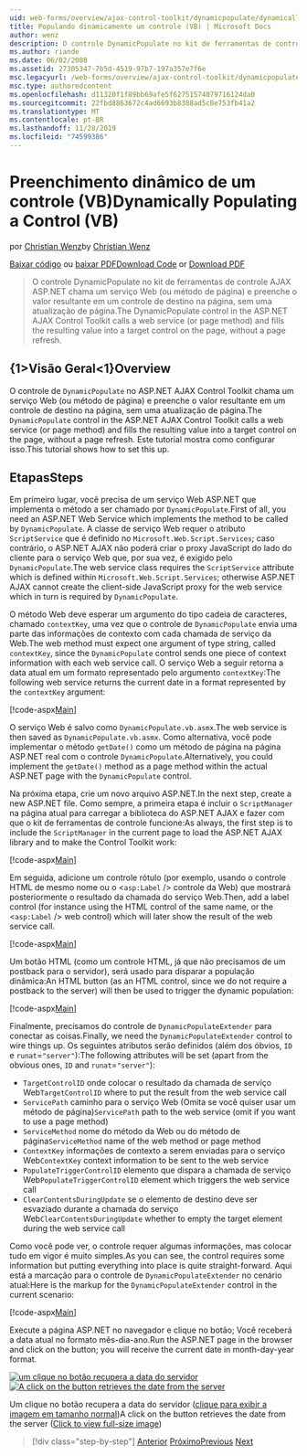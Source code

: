 ```yaml
---
uid: web-forms/overview/ajax-control-toolkit/dynamicpopulate/dynamically-populating-a-control-vb
title: Populando dinamicamente um controle (VB) | Microsoft Docs
author: wenz
description: O controle DynamicPopulate no kit de ferramentas de controle AJAX ASP.NET chama um serviço Web (ou método de página) e preenche o valor resultante em um controle de destino em t...
ms.author: riande
ms.date: 06/02/2008
ms.assetid: 27305347-7b5d-4519-97b7-197a357e7f6e
msc.legacyurl: /web-forms/overview/ajax-control-toolkit/dynamicpopulate/dynamically-populating-a-control-vb
msc.type: authoredcontent
ms.openlocfilehash: d11320f1f89bb69afe5f62751574079716124da0
ms.sourcegitcommit: 22fbd8863672c4ad6693b8388ad5c8e753fb41a2
ms.translationtype: MT
ms.contentlocale: pt-BR
ms.lasthandoff: 11/28/2019
ms.locfileid: "74599386"
---
```

# <a name="dynamically-populating-a-control-vb"></a><span data-ttu-id="bf9d4-103">Preenchimento dinâmico de um controle (VB)</span><span class="sxs-lookup"><span data-stu-id="bf9d4-103">Dynamically Populating a Control (VB)</span></span>

<span data-ttu-id="bf9d4-104">por [Christian Wenz](https://github.com/wenz)</span><span class="sxs-lookup"><span data-stu-id="bf9d4-104">by [Christian Wenz](https://github.com/wenz)</span></span>

<span data-ttu-id="bf9d4-105">[Baixar código](https://download.microsoft.com/download/d/8/f/d8f2f6f9-1b7c-46ad-9252-e1fc81bdea3e/dynamicpopulate0.vb.zip) ou [baixar PDF](https://download.microsoft.com/download/b/6/a/b6ae89ee-df69-4c87-9bfb-ad1eb2b23373/dynamicpopulate0VB.pdf)</span><span class="sxs-lookup"><span data-stu-id="bf9d4-105">[Download Code](https://download.microsoft.com/download/d/8/f/d8f2f6f9-1b7c-46ad-9252-e1fc81bdea3e/dynamicpopulate0.vb.zip) or [Download PDF](https://download.microsoft.com/download/b/6/a/b6ae89ee-df69-4c87-9bfb-ad1eb2b23373/dynamicpopulate0VB.pdf)</span></span>

> <span data-ttu-id="bf9d4-106">O controle DynamicPopulate no kit de ferramentas de controle AJAX ASP.NET chama um serviço Web (ou método de página) e preenche o valor resultante em um controle de destino na página, sem uma atualização de página.</span><span class="sxs-lookup"><span data-stu-id="bf9d4-106">The DynamicPopulate control in the ASP.NET AJAX Control Toolkit calls a web service (or page method) and fills the resulting value into a target control on the page, without a page refresh.</span></span>

## <a name="overview"></a><span data-ttu-id="bf9d4-107">{1&gt;Visão Geral&lt;1}</span><span class="sxs-lookup"><span data-stu-id="bf9d4-107">Overview</span></span>

<span data-ttu-id="bf9d4-108">O controle de `DynamicPopulate` no ASP.NET AJAX Control Toolkit chama um serviço Web (ou método de página) e preenche o valor resultante em um controle de destino na página, sem uma atualização de página.</span><span class="sxs-lookup"><span data-stu-id="bf9d4-108">The `DynamicPopulate` control in the ASP.NET AJAX Control Toolkit calls a web service (or page method) and fills the resulting value into a target control on the page, without a page refresh.</span></span> <span data-ttu-id="bf9d4-109">Este tutorial mostra como configurar isso.</span><span class="sxs-lookup"><span data-stu-id="bf9d4-109">This tutorial shows how to set this up.</span></span>

## <a name="steps"></a><span data-ttu-id="bf9d4-110">Etapas</span><span class="sxs-lookup"><span data-stu-id="bf9d4-110">Steps</span></span>

<span data-ttu-id="bf9d4-111">Em primeiro lugar, você precisa de um serviço Web ASP.NET que implementa o método a ser chamado por `DynamicPopulate`.</span><span class="sxs-lookup"><span data-stu-id="bf9d4-111">First of all, you need an ASP.NET Web Service which implements the method to be called by `DynamicPopulate`.</span></span> <span data-ttu-id="bf9d4-112">A classe de serviço Web requer o atributo `ScriptService` que é definido no `Microsoft.Web.Script.Services`; caso contrário, o ASP.NET AJAX não poderá criar o proxy JavaScript do lado do cliente para o serviço Web que, por sua vez, é exigido pelo `DynamicPopulate`.</span><span class="sxs-lookup"><span data-stu-id="bf9d4-112">The web service class requires the `ScriptService` attribute which is defined within `Microsoft.Web.Script.Services`; otherwise ASP.NET AJAX cannot create the client-side JavaScript proxy for the web service which in turn is required by `DynamicPopulate`.</span></span>

<span data-ttu-id="bf9d4-113">O método Web deve esperar um argumento do tipo cadeia de caracteres, chamado `contextKey`, uma vez que o controle de `DynamicPopulate` envia uma parte das informações de contexto com cada chamada de serviço da Web.</span><span class="sxs-lookup"><span data-stu-id="bf9d4-113">The web method must expect one argument of type string, called `contextKey`, since the `DynamicPopulate` control sends one piece of context information with each web service call.</span></span> <span data-ttu-id="bf9d4-114">O serviço Web a seguir retorna a data atual em um formato representado pelo argumento `contextKey`:</span><span class="sxs-lookup"><span data-stu-id="bf9d4-114">The following web service returns the current date in a format represented by the `contextKey` argument:</span></span>

[!code-aspx[Main](dynamically-populating-a-control-vb/samples/sample1.aspx)]

<span data-ttu-id="bf9d4-115">O serviço Web é salvo como `DynamicPopulate.vb.asmx`.</span><span class="sxs-lookup"><span data-stu-id="bf9d4-115">The web service is then saved as `DynamicPopulate.vb.asmx`.</span></span> <span data-ttu-id="bf9d4-116">Como alternativa, você pode implementar o método `getDate()` como um método de página na página ASP.NET real com o controle `DynamicPopulate`.</span><span class="sxs-lookup"><span data-stu-id="bf9d4-116">Alternatively, you could implement the `getDate()` method as a page method within the actual ASP.NET page with the `DynamicPopulate` control.</span></span>

<span data-ttu-id="bf9d4-117">Na próxima etapa, crie um novo arquivo ASP.NET.</span><span class="sxs-lookup"><span data-stu-id="bf9d4-117">In the next step, create a new ASP.NET file.</span></span> <span data-ttu-id="bf9d4-118">Como sempre, a primeira etapa é incluir o `ScriptManager` na página atual para carregar a biblioteca do ASP.NET AJAX e fazer com que o kit de ferramentas de controle funcione:</span><span class="sxs-lookup"><span data-stu-id="bf9d4-118">As always, the first step is to include the `ScriptManager` in the current page to load the ASP.NET AJAX library and to make the Control Toolkit work:</span></span>

[!code-aspx[Main](dynamically-populating-a-control-vb/samples/sample2.aspx)]

<span data-ttu-id="bf9d4-119">Em seguida, adicione um controle rótulo (por exemplo, usando o controle HTML de mesmo nome ou o &lt;`asp:Label` /&gt; controle da Web) que mostrará posteriormente o resultado da chamada do serviço Web.</span><span class="sxs-lookup"><span data-stu-id="bf9d4-119">Then, add a label control (for instance using the HTML control of the same name, or the &lt;`asp:Label` /&gt; web control) which will later show the result of the web service call.</span></span>

[!code-aspx[Main](dynamically-populating-a-control-vb/samples/sample3.aspx)]

<span data-ttu-id="bf9d4-120">Um botão HTML (como um controle HTML, já que não precisamos de um postback para o servidor), será usado para disparar a população dinâmica:</span><span class="sxs-lookup"><span data-stu-id="bf9d4-120">An HTML button (as an HTML control, since we do not require a postback to the server) will then be used to trigger the dynamic population:</span></span>

[!code-aspx[Main](dynamically-populating-a-control-vb/samples/sample4.aspx)]

<span data-ttu-id="bf9d4-121">Finalmente, precisamos do controle de `DynamicPopulateExtender` para conectar as coisas.</span><span class="sxs-lookup"><span data-stu-id="bf9d4-121">Finally, we need the `DynamicPopulateExtender` control to wire things up.</span></span> <span data-ttu-id="bf9d4-122">Os seguintes atributos serão definidos (além dos óbvios, `ID` e `runat`=`"server"`):</span><span class="sxs-lookup"><span data-stu-id="bf9d4-122">The following attributes will be set (apart from the obvious ones, `ID` and `runat`=`"server"`):</span></span>

- <span data-ttu-id="bf9d4-123">`TargetControlID` onde colocar o resultado da chamada de serviço Web</span><span class="sxs-lookup"><span data-stu-id="bf9d4-123">`TargetControlID` where to put the result from the web service call</span></span>
- <span data-ttu-id="bf9d4-124">`ServicePath` caminho para o serviço Web (Omita se você quiser usar um método de página)</span><span class="sxs-lookup"><span data-stu-id="bf9d4-124">`ServicePath` path to the web service (omit if you want to use a page method)</span></span>
- <span data-ttu-id="bf9d4-125">`ServiceMethod` nome do método da Web ou do método de página</span><span class="sxs-lookup"><span data-stu-id="bf9d4-125">`ServiceMethod` name of the web method or page method</span></span>
- <span data-ttu-id="bf9d4-126">`ContextKey` informações de contexto a serem enviadas para o serviço Web</span><span class="sxs-lookup"><span data-stu-id="bf9d4-126">`ContextKey` context information to be sent to the web service</span></span>
- <span data-ttu-id="bf9d4-127">`PopulateTriggerControlID` elemento que dispara a chamada de serviço Web</span><span class="sxs-lookup"><span data-stu-id="bf9d4-127">`PopulateTriggerControlID` element which triggers the web service call</span></span>
- <span data-ttu-id="bf9d4-128">`ClearContentsDuringUpdate` se o elemento de destino deve ser esvaziado durante a chamada do serviço Web</span><span class="sxs-lookup"><span data-stu-id="bf9d4-128">`ClearContentsDuringUpdate` whether to empty the target element during the web service call</span></span>

<span data-ttu-id="bf9d4-129">Como você pode ver, o controle requer algumas informações, mas colocar tudo em vigor é muito simples.</span><span class="sxs-lookup"><span data-stu-id="bf9d4-129">As you can see, the control requires some information but putting everything into place is quite straight-forward.</span></span> <span data-ttu-id="bf9d4-130">Aqui está a marcação para o controle de `DynamicPopulateExtender` no cenário atual:</span><span class="sxs-lookup"><span data-stu-id="bf9d4-130">Here is the markup for the `DynamicPopulateExtender` control in the current scenario:</span></span>

[!code-aspx[Main](dynamically-populating-a-control-vb/samples/sample5.aspx)]

<span data-ttu-id="bf9d4-131">Execute a página ASP.NET no navegador e clique no botão; Você receberá a data atual no formato mês-dia-ano.</span><span class="sxs-lookup"><span data-stu-id="bf9d4-131">Run the ASP.NET page in the browser and click on the button; you will receive the current date in month-day-year format.</span></span>

<span data-ttu-id="bf9d4-132">[![um clique no botão recupera a data do servidor](dynamically-populating-a-control-vb/_static/image2.png)](dynamically-populating-a-control-vb/_static/image1.png)</span><span class="sxs-lookup"><span data-stu-id="bf9d4-132">[![A click on the button retrieves the date from the server](dynamically-populating-a-control-vb/_static/image2.png)](dynamically-populating-a-control-vb/_static/image1.png)</span></span>

<span data-ttu-id="bf9d4-133">Um clique no botão recupera a data do servidor ([clique para exibir a imagem em tamanho normal](dynamically-populating-a-control-vb/_static/image3.png))</span><span class="sxs-lookup"><span data-stu-id="bf9d4-133">A click on the button retrieves the date from the server ([Click to view full-size image](dynamically-populating-a-control-vb/_static/image3.png))</span></span>

> [!div class="step-by-step"]
> <span data-ttu-id="bf9d4-134">[Anterior](using-dynamicpopulate-with-a-user-control-and-javascript-cs.md)
> [Próximo](dynamically-populating-a-control-using-javascript-code-vb.md)</span><span class="sxs-lookup"><span data-stu-id="bf9d4-134">[Previous](using-dynamicpopulate-with-a-user-control-and-javascript-cs.md)
[Next](dynamically-populating-a-control-using-javascript-code-vb.md)</span></span>
